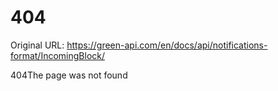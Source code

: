 # 404

Original URL: https://green-api.com/en/docs/api/notifications-format/IncomingBlock/

404The page was not found
